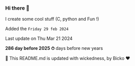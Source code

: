 ### Hi there 👋

I create some cool stuff (C, python and Fun !)

Added the `Friday 29 feb 2024`

Last update on Thu Mar 21 2024

**286 day before 2025 ⏱** days before new years

🤖 This README.md is updated with wickedness, by Bicko ❤️


